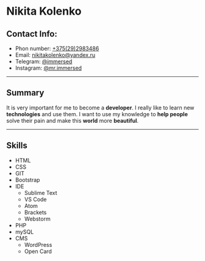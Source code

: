 # Nikita Kolenko

## Contact Info:
- Phon number: [+375(29)2983486](tel:+375292983486)
- Email: [nikitakolenko@yandex.ru](mailto:nikitakolenko@yandex.ru)
- Telegram: [@immersed](https://t.me/immersed)
- Instagram: [@mr.immersed](https://www.instagram.com/mr.immersed/)
  
---

## Summary

It is very important for me to become a **developer**. I really like to learn new **technologies** and use them. I want to use my knowledge to **help people** solve their pain and make this **world** more **beautiful**.

---

## Skills

- HTML
- CSS
- GIT
- Bootstrap
- IDE
  - Sublime Text
  - VS Code
  - Atom
  - Brackets
  - Webstorm
- PHP
- mySQL
- CMS
   - WordPress
   - Open Card


